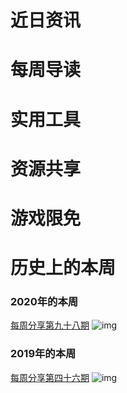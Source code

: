 # 近日资讯

# 每周导读

# 实用工具

# 资源共享

# 游戏限免

# 历史上的本周

### 2020年的本周

[每周分享第九十八期](https://mp.weixin.qq.com/s/0gDo9P8DLZRbOikEatqgMA)
![img](https://mmbiz.qpic.cn/sz_mmbiz_jpg/pDARXZuibAKQvSdABq3lVVXvPfQpHOY1kRHAMRClMyiaORLkrGI4cJZhRsoL1mTd7gY0R08EtKC01EKtkWvaKYgw/640?wx_fmt=jpeg&tp=webp&wxfrom=5&wx_lazy=1&wx_co=1)

### 2019年的本周

[每周分享第四十六期](https://mp.weixin.qq.com/s?__biz=MzI3MDA2MDA3NQ==&mid=2657570607&idx=1&sn=3b78f5cbb1d1b246df043ed867f750ec&scene=21#wechat_redirect)
![img](https://mmbiz.qpic.cn/sz_mmbiz_png/pDARXZuibAKSiaOLzVibJqo98pwkttE7vSPwDCaNlW1NSic1OljJ8jro7hYDg6aMMRSwQrTxn3ogE6Zib1Aa0fSzaDQ/640?wx_fmt=png&tp=webp&wxfrom=5&wx_lazy=1&wx_co=1)
